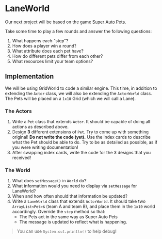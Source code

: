 # LaneWorld
Our next project will be based on the game [Super Auto Pets](https://teamwoodgames.com/).

Take some time to play a few rounds and answer the following questions:
  1. What happens each "step"?
  2. How does a player win a round?
  3. What attribute does each pet have?
  4. How do different pets differ from each other?
  5. What resources limit your team options?

## Implementation
We will be using GridWorld to code a similar engine. This time, in addition to extending the `Actor` class, we will also be extending the `ActorWorld` class. The Pets will be placed on a `1x10` Grid (which we will call a Lane).

### The Actors
  1. Write a `Pet` class that extends `Actor`. It should be capable of doing all actions as described above.
  2. Design **3** different extensions of `Pet`. Try to come up with something original! **Do not write the code (yet).** Use the index cards to describe what the Pet should be able to do. Try to be as detailed as possible, as if you were writing documentation!
  3. After swapping index cards, write the code for the 3 designs that you received!

### The World
  1. What does `setMessage()` in `World` do?
  2. What information would you need to display via `setMessage` for LaneWorld?
  3. When and how often should that information be updated?
  4. Write a `LaneWorld` class that extends `ActorWorld`. It should take two `ArrayList<Pet>`s (team A and team B), and place them in the `1x10` world accordingly. Override the `step` method so that:
     - The Pets act in the same way as Super Auto Pets
     - The message is updated to reflect what is happening.

> You can use `System.out.println()` to help debug!